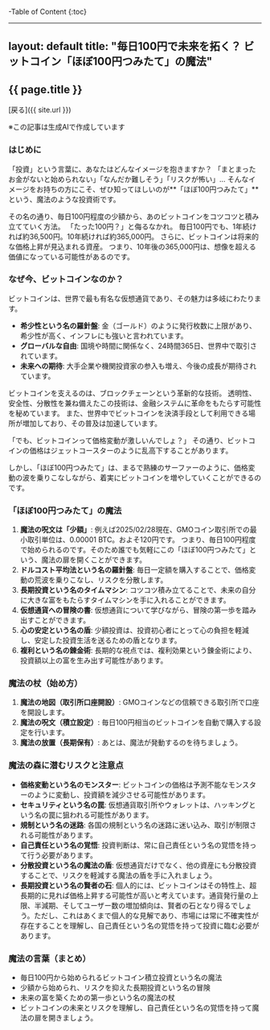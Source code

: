 -Table of Content
{:toc}

--- 
layout: default
title:  "毎日100円で未来を拓く？ ビットコイン「ほぼ100円つみたて」の魔法"
---

## {{ page.title }}

 [戻る]({{ site.url }}) 

※この記事は生成AIで作成しています

### はじめに

「投資」という言葉に、あなたはどんなイメージを抱きますか？
「まとまったお金がないと始められない」「なんだか難しそう」「リスクが怖い」…
そんなイメージをお持ちの方にこそ、ぜひ知ってほしいのが**「ほぼ100円つみたて」**という、魔法のような投資術です。

その名の通り、毎日100円程度の少額から、あのビットコインをコツコツと積み立てていく方法。
「たった100円？」と侮るなかれ。
毎日100円でも、1年続ければ約36,500円。10年続ければ約365,000円。
さらに、ビットコインは将来的な価格上昇が見込まれる資産。
つまり、10年後の365,000円は、想像を超える価値になっている可能性があるのです。

### なぜ今、ビットコインなのか？

ビットコインは、世界で最も有名な仮想通貨であり、その魅力は多岐にわたります。

* **希少性という名の羅針盤**: 金（ゴールド）のように発行枚数に上限があり、希少性が高く、インフレにも強いと言われています。
* **グローバルな自由**: 国境や時間に関係なく、24時間365日、世界中で取引されています。
* **未来への期待**: 大手企業や機関投資家の参入も増え、今後の成長が期待されています。

ビットコインを支えるのは、ブロックチェーンという革新的な技術。
透明性、安全性、分散性を兼ね備えたこの技術は、金融システムに革命をもたらす可能性を秘めています。
また、世界中でビットコインを決済手段として利用できる場所が増加しており、その普及は加速しています。

「でも、ビットコインって価格変動が激しいんでしょ？」
その通り、ビットコインの価格はジェットコースターのように乱高下することがあります。

しかし、「ほぼ100円つみたて」は、まるで熟練のサーファーのように、価格変動の波を乗りこなしながら、着実にビットコインを増やしていくことができるのです。

### 「ほぼ100円つみたて」の魔法

1.  **魔法の呪文は「少額」**: 例えば2025/02/28現在、GMOコイン取引所での最小取引単位は、0.00001 BTC。およそ120円です。 
つまり、毎日100円程度で始められるのです。そのため誰でも気軽にこの「ほぼ100円つみたて」という、魔法の扉を開くことができます。
2.  **ドルコスト平均法という名の羅針盤**: 毎日一定額を購入することで、価格変動の荒波を乗りこなし、リスクを分散します。
3.  **長期投資という名のタイムマシン**: コツコツ積み立てることで、未来の自分に大きな富をもたらすタイムマシンを手に入れることができます。
4.  **仮想通貨への冒険の書**: 仮想通貨について学びながら、冒険の第一歩を踏み出すことができます。
5.  **心の安定という名の盾**: 少額投資は、投資初心者にとって心の負担を軽減し、安定した投資生活を送るための盾となります。
6.  **複利という名の錬金術**: 長期的な視点では、複利効果という錬金術により、投資額以上の富を生み出す可能性があります。

### 魔法の杖（始め方）

1.  **魔法の地図（取引所口座開設）**: GMOコインなどの信頼できる取引所で口座を開設します。
2.  **魔法の呪文（積立設定）**: 毎日100円相当のビットコインを自動で購入する設定を行います。
3.  **魔法の放置（長期保有）**: あとは、魔法が発動するのを待ちましょう。

### 魔法の森に潜むリスクと注意点

* **価格変動という名のモンスター**: ビットコインの価格は予測不能なモンスターのように変動し、投資額を減少させる可能性があります。
* **セキュリティという名の罠**: 仮想通貨取引所やウォレットは、ハッキングという名の罠に狙われる可能性があります。
* **規制という名の迷路**: 各国の規制という名の迷路に迷い込み、取引が制限される可能性があります。
* **自己責任という名の覚悟**: 投資判断は、常に自己責任という名の覚悟を持って行う必要があります。
* **分散投資という名の魔法の盾**: 仮想通貨だけでなく、他の資産にも分散投資することで、リスクを軽減する魔法の盾を手に入れましょう。
* **長期投資という名の賢者の石**: 個人的には、ビットコインはその特性上、超長期的に見れば価格上昇する可能性が高いと考えています。通貨発行量の上限、半減期、そしてユーザー数の増加傾向は、賢者の石となり得るでしょう。ただし、これはあくまで個人的な見解であり、市場には常に不確実性が存在することを理解し、自己責任という名の覚悟を持って投資に臨む必要があります。

### 魔法の言葉（まとめ）

* 毎日100円から始められるビットコイン積立投資という名の魔法
* 少額から始められ、リスクを抑えた長期投資という名の冒険
* 未来の富を築くための第一歩という名の魔法の杖
* ビットコインの未来とリスクを理解し、自己責任という名の覚悟を持って魔法の扉を開きましょう。
